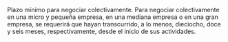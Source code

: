 Plazo mínimo para negociar colectivamente. Para negociar colectivamente en una micro y pequeña empresa, en una mediana empresa o en una gran empresa, se requerirá que hayan transcurrido, a lo menos, dieciocho, doce y seis meses, respectivamente, desde el inicio de sus actividades.